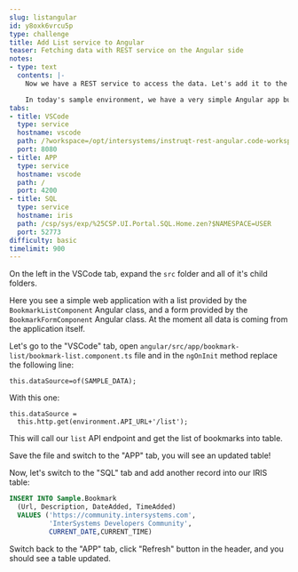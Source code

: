 ```yaml
---
slug: listangular
id: y8oxk6vrcu5p
type: challenge
title: Add List service to Angular
teaser: Fetching data with REST service on the Angular side
notes:
- type: text
  contents: |-
    Now we have a REST service to access the data. Let's add it to the front-end UI!

    In today's sample environment, we have a very simple Angular app built with the Angular Material library. At the moment it doesn't use any REST services at all, and only relies on sample data built into the app itself. Let's make it more interactive!
tabs:
- title: VSCode
  type: service
  hostname: vscode
  path: /?workspace=/opt/intersystems/instruqt-rest-angular.code-workspace
  port: 8080
- title: APP
  type: service
  hostname: vscode
  path: /
  port: 4200
- title: SQL
  type: service
  hostname: iris
  path: /csp/sys/exp/%25CSP.UI.Portal.SQL.Home.zen?$NAMESPACE=USER
  port: 52773
difficulty: basic
timelimit: 900
---
```

On the left in the VSCode tab, expand the `src` folder and all of it's child folders.

Here you see a simple web application with a list provided by the `BookmarkListComponent` Angular class, and a form provided by the `BookmarkFormComponent` Angular class. At the moment all data is coming from the application itself.

Let's go to the "VSCode" tab, open `angular/src/app/bookmark-list/bookmark-list.component.ts` file and in the `ngOnInit` method replace the following line:

```JS
this.dataSource=of(SAMPLE_DATA);
```

With this one:

```JS
this.dataSource =
  this.http.get(environment.API_URL+'/list');
```

This will call our `list` API endpoint and get the list of bookmarks into table.

Save the file and switch to the "APP" tab, you will see an updated table!

Now, let's switch to the "SQL" tab and add another record into our IRIS table:

```SQL
INSERT INTO Sample.Bookmark
  (Url, Description, DateAdded, TimeAdded)
  VALUES ('https://community.intersystems.com',
          'InterSystems Developers Community',
          CURRENT_DATE,CURRENT_TIME)
```

Switch back to the "APP" tab, click "Refresh" button in the header, and you should see a table updated.
